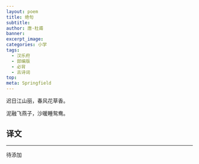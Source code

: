 ```yaml
---
layout: poem
title: 绝句
subtitle: 
author: 唐·杜甫
banner: 
excerpt_image: 
categories: 小学
tags:
  - 汉乐府
  - 部编版
  - 必背
  - 古诗词
top: 
meta: Springfield
---
```


迟日江山丽，春风花草香。

泥融飞燕子，沙暖睡鸳鸯。


## 译文

---

待添加